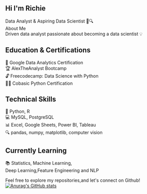 ## Hi I'm Richie

Data Analyst & Aspiring Data Scientist 🚀🔍<br>
About Me<br>
Driven data analyst passionate about becoming a data scientist 💡
## Education & Certifications
🎉 Google Data Analytics Certification<br>
🏆 AlexTheAnalyst Bootcamp<br>
🔓 Freecodecamp: Data Science with Python<br>
👨‍🎓 Cobasic Python Certification<br>
## Technical Skills
🤖 Python, R<br>
💻 MySQL, PostgreSQL<br>
📊 Excel, Google Sheets, Power BI, Tableau<br>
🔍 pandas, numpy, matplotlib, computer vision<br>
## Currently Learning
📚 Statistics, Machine Learning,<br>
Deep Learning,Feature Engineering and NLP


Feel free to explore my repositories,and let's connect on Github!
[![Anurag's GitHub stats](https://github-readme-stats.vercel.app/api?username=GeniXira)](https://github.com/anuraghazra/github-readme-stats)

